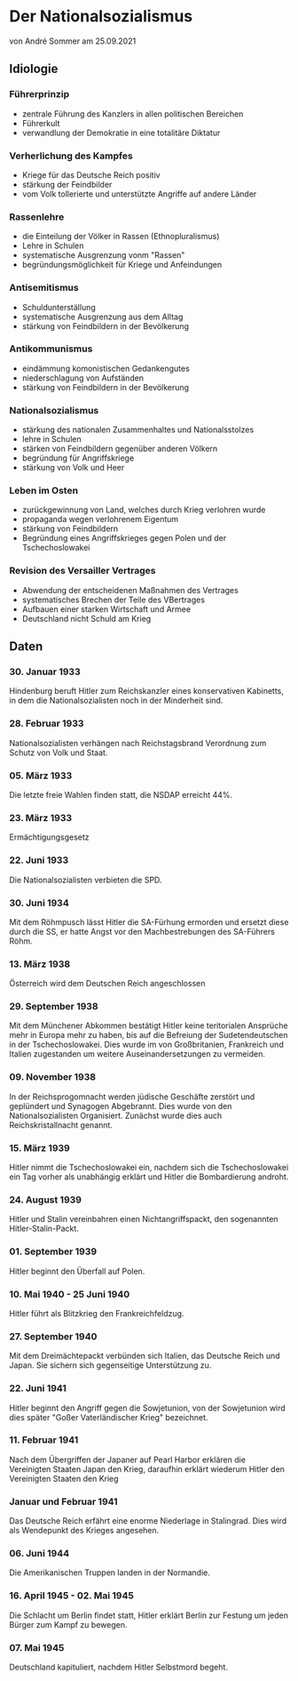 # Der Nationalsozialismus
von André Sommer am 25.09.2021

## Idiologie

### Führerprinzip
- zentrale Führung des Kanzlers in allen politischen Bereichen
- Führerkult
- verwandlung der Demokratie in eine totalitäre Diktatur

### Verherlichung des Kampfes
- Kriege für das Deutsche Reich positiv
- stärkung der Feindbilder
- vom Volk tollerierte und unterstützte Angriffe auf andere Länder

### Rassenlehre
- die Einteilung der Völker in Rassen (Ethnopluralismus)
- Lehre in Schulen
- systematische Ausgrenzung vonm "Rassen"
- begründungsmöglichkeit für Kriege und Anfeindungen

### Antisemitismus
- Schuldunterställung
- systematische Ausgrenzung aus dem Alltag
- stärkung von Feindbildern in der Bevölkerung

### Antikommunismus
- eindämmung komonistischen Gedankengutes
- niederschlagung von Aufständen
- stärkung von Feindbildern in der Bevölkerung

### Nationalsozialismus
- stärkung des nationalen Zusammenhaltes und Nationalsstolzes
- lehre in Schulen
- stärken von Feindbildern gegenüber anderen Völkern
- begründung für Angriffskriege
- stärkung von Volk und Heer

### Leben im Osten
- zurückgewinnung von Land, welches durch Krieg verlohren wurde
- propaganda wegen verlohrenem Eigentum
- stärkung von Feindbildern
- Begründung eines Angriffskrieges gegen Polen und der Tschechoslowakei

### Revision des Versailler Vertrages
- Abwendung der entscheidenen Maßnahmen des Vertrages
- systematisches Brechen der Teile des VBertrages
- Aufbauen einer starken Wirtschaft und Armee
- Deutschland nicht Schuld am Krieg

## Daten

### 30. Januar 1933
Hindenburg beruft Hitler zum Reichskanzler eines konservativen Kabinetts, in dem die Nationalsozialisten noch in der Minderheit sind.

### 28. Februar 1933
Nationalsozialisten verhängen nach Reichstagsbrand Verordnung zum Schutz von Volk und Staat.

### 05. März 1933
Die letzte freie Wahlen finden statt, die NSDAP erreicht 44%.

### 23. März 1933
Ermächtigungsgesetz

### 22. Juni 1933
Die Nationalsozialisten verbieten die SPD.

### 30. Juni 1934
Mit dem Röhmpusch lässt Hitler die SA-Fürhung ermorden und ersetzt diese durch die SS, er hatte Angst vor den Machbestrebungen des SA-Führers Röhm.

### 13. März 1938
Österreich wird dem Deutschen Reich angeschlossen

### 29. September 1938
Mit dem Münchener Abkommen bestätigt Hitler keine teritorialen Ansprüche mehr in Europa mehr zu haben, bis auf die Befreiung der Sudetendeutschen in der Tschechoslowakei. Dies wurde im von Großbritanien, Frankreich und Italien zugestanden um weitere Auseinandersetzungen zu vermeiden.

### 09. November 1938
In der Reichsprogomnacht werden jüdische Geschäfte zerstört und geplündert und Synagogen Abgebrannt. Dies wurde von den Nationalsozialisten Organisiert. Zunächst wurde dies auch Reichskristallnacht genannt.

### 15. März 1939
Hitler nimmt die Tschechoslowakei ein, nachdem sich die Tschechoslowakei ein Tag vorher als unabhängig erklärt und Hitler die Bombardierung androht.

### 24. August 1939
Hitler und Stalin vereinbahren einen Nichtangriffspackt, den sogenannten Hitler-Stalin-Packt.

### 01. September 1939
Hitler beginnt den Überfall auf Polen.

### 10. Mai 1940 - 25 Juni 1940
Hitler führt als Blitzkrieg den Frankreichfeldzug.

### 27. September 1940
Mit dem Dreimächtepackt verbünden sich Italien, das Deutsche Reich und Japan. Sie sichern sich gegenseitige Unterstützung zu.

### 22. Juni 1941
Hitler beginnt den Angriff gegen die Sowjetunion, von der Sowjetunion wird dies später "Goßer Vaterländischer Krieg" bezeichnet.

### 11. Februar 1941
Nach dem Übergriffen der Japaner auf Pearl Harbor erklären die Vereinigten Staaten Japan den Krieg, daraufhin erklärt wiederum Hitler den Vereinigten Staaten den Krieg

### Januar und Februar 1941
Das Deutsche Reich erfährt eine enorme Niederlage in Stalingrad. Dies wird als Wendepunkt des Krieges angesehen.

### 06. Juni 1944
Die Amerikanischen Truppen landen in der Normandie.

### 16. April 1945 - 02. Mai 1945
Die Schlacht um Berlin findet statt, Hitler erklärt Berlin zur Festung um jeden Bürger zum Kampf zu bewegen.

### 07. Mai 1945
Deutschland kapituliert, nachdem Hitler Selbstmord begeht.
